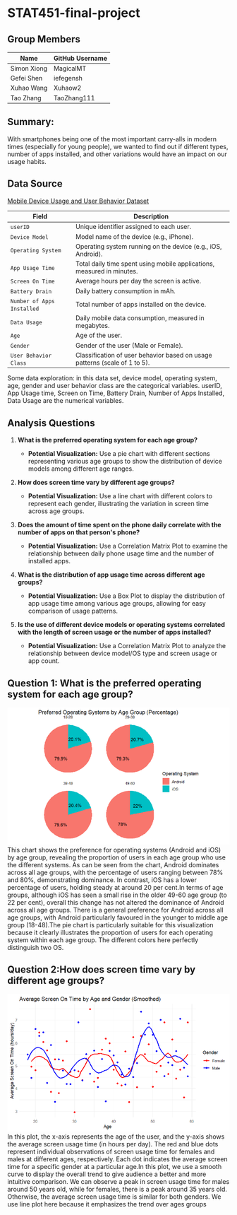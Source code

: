 # STAT451-final-project

## Group Members

| Name         | GitHub Username |
|--------------|------------------|
| Simon Xiong  | MagicalMT        |
| Gefei Shen   | iefegensh        |
| Xuhao Wang   | Xuhaow2          |
| Tao Zhang    | TaoZhang111      |

## Summary:
With smartphones being one of the most important carry-alls in modern times (especially for young people), we wanted to find out if different types, number of apps installed, and other variations would have an impact on our usage habits.

## Data Source

[Mobile Device Usage and User Behavior Dataset](https://www.kaggle.com/datasets/valakhorasani/mobile-device-usage-and-user-behavior-dataset?resource=download)


| **Field**                   | **Description**                                                              |
|-----------------------------|------------------------------------------------------------------------------|
| `userID`                    | Unique identifier assigned to each user.                                     |
| `Device Model`              | Model name of the device (e.g., iPhone).                                     |
| `Operating System`          | Operating system running on the device (e.g., iOS, Android).                 |
| `App Usage Time`            | Total daily time spent using mobile applications, measured in minutes.       |
| `Screen On Time`            | Average hours per day the screen is active.                                  |
| `Battery Drain`             | Daily battery consumption in mAh.                                            |
| `Number of Apps Installed`  | Total number of apps installed on the device.                                |
| `Data Usage`                | Daily mobile data consumption, measured in megabytes.                        |
| `Age`                       | Age of the user.                                                             |
| `Gender`                    | Gender of the user (Male or Female).                                         |
| `User Behavior Class`       | Classification of user behavior based on usage patterns (scale of 1 to 5).   |


Some data exploration: in this data set, device model, operating system, age, gender and user behavior class are the categorical variables. userID, App Usage time, Screen on Time, Battery Drain, Number of Apps Installed, Data Usage are the numerical variables.  

## Analysis Questions
1. **What is the preferred operating system for each age group?**  
   - **Potential Visualization:** Use a pie chart with different sections representing various age groups to show the distribution of device models among different age ranges.

2. **How does screen time vary by different age groups?**  
   - **Potential Visualization:** Use a line chart with different colors to represent each gender, illustrating the variation in screen time across age groups.

3. **Does the amount of time spent on the phone daily correlate with the number of apps on that person's phone?**  
   - **Potential Visualization:** Use a Correlation Matrix Plot to examine the relationship between daily phone usage time and the number of installed apps.

4. **What is the distribution of app usage time across different age groups?**  
   - **Potential Visualization:** Use a Box Plot to display the distribution of app usage time among various age groups, allowing for easy comparison of usage patterns.

5. **Is the use of different device models or operating systems correlated with the length of screen usage or the number of apps installed?**  
   - **Potential Visualization:** Use a Correlation Matrix Plot to analyze the relationship between device model/OS type and screen usage or app count. 

## Question 1: What is the preferred operating system for each age group?
![Operating System Preference by Age Group](https://github.com/MagicalMT/STAT451-final-project/blob/main/p1.png)
This chart shows the preference for operating systems (Android and iOS) by age group, revealing the proportion of users in each age group who use the different systems. As can be seen from the chart, Android dominates across all age groups, with the percentage of users ranging between 78% and 80%, demonstrating dominance. In contrast, iOS has a lower percentage of users, holding steady at around 20 per cent.In terms of age groups, although iOS has seen a small rise in the older 49-60 age group (to 22 per cent), overall this change has not altered the dominance of Android across all age groups. There is a general preference for Android across all age groups, with Android particularly favoured in the younger to middle age group (18-48).The pie chart is particularly suitable for this visualization because it clearly illustrates the proportion of users for each operating system within each age group. The different colors here perfectly distinguish two OS.

## Question 2:How does screen time vary by different age groups?
![](https://github.com/MagicalMT/STAT451-final-project/blob/main/p23.png)
In this plot, the x-axis represents the age of the user, and the y-axis shows the average screen usage time (in hours per day). The red and blue dots represent individual observations of screen usage time for females and males at different ages, respectively. Each dot indicates the average screen time for a specific gender at a particular age.In this plot, we use a smooth curve to display the overall trend to give audience a better and more intuitive comparison. We can observe a peak in screen usage time for males around 50 years old, while for females, there is a peak around 35 years old. Otherwise, the average screen usage time is similar for both genders. We use line plot here because it emphasizes the trend over ages groups

